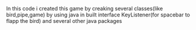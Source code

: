  In this code i created this game by creaking several classes(like bird,pipe,game) by using java in built interface KeyListener(for spacebar to flapp the bird) and several other java packages
 

